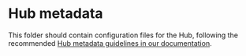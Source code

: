 # Hub metadata

This folder should contain configuration files for the Hub, following the recommended [Hub metadata guidelines in our documentation](https://hubdocs.readthedocs.io/en/latest/format/hub-metadata.html).